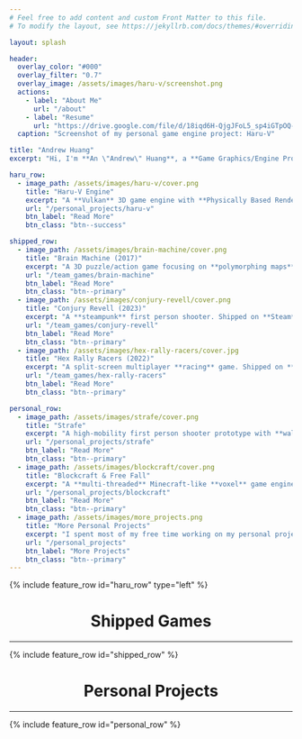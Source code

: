 ```yaml
---
# Feel free to add content and custom Front Matter to this file.
# To modify the layout, see https://jekyllrb.com/docs/themes/#overriding-theme-defaults

layout: splash

header:
  overlay_color: "#000"
  overlay_filter: "0.7"
  overlay_image: /assets/images/haru-v/screenshot.png
  actions:
    - label: "About Me"
      url: "/about"
    - label: "Resume"
      url: "https://drive.google.com/file/d/18iqd6H-QjgJFoL5_sp4iGTpOQ-N0KXUY/view?usp=sharing"
  caption: "Screenshot of my personal game engine project: Haru-V"

title: "Andrew Huang"
excerpt: "Hi, I'm **An \"Andrew\" Huang**, a **Game Graphics/Engine Programmer**."

haru_row:
  - image_path: /assets/images/haru-v/cover.png
    title: "Haru-V Engine"
    excerpt: "A **Vulkan** 3D game engine with **Physically Based Rendering**, **Forward + Deferred Pipelines**, **Cascaded Shadow Map**, and **Lua Scripting** support. It also integrates **FMOD** and **PhysX**. Somewhat inspired by **Quake/Source/early IW** Engines."
    url: "/personal_projects/haru-v"
    btn_label: "Read More"
    btn_class: "btn--success"

shipped_row:
  - image_path: /assets/images/brain-machine/cover.png
    title: "Brain Machine (2017)"
    excerpt: "A 3D puzzle/action game focusing on **polymorphing maps**. Shipped on **Steam**, **App Store**, and Chinese **Android** stores. I worked on this as a **Unity3D/Sever** Programmer."
    url: "/team_games/brain-machine"
    btn_label: "Read More"
    btn_class: "btn--primary"
  - image_path: /assets/images/conjury-revell/cover.png
    title: "Conjury Revell (2023)"
    excerpt: "A **steampunk** first person shooter. Shipped on **Steam**. I worked on this project as a **Technical Designer**."
    url: "/team_games/conjury-revell"
    btn_label: "Read More"
    btn_class: "btn--primary"
  - image_path: /assets/images/hex-rally-racers/cover.jpg
    title: "Hex Rally Racers (2022)"
    excerpt: "A split-screen multiplayer **racing** game. Shipped on **Steam**. I worked on this project as a **Gameplay Programmer** and a **VFX Artist**."
    url: "/team_games/hex-rally-racers"
    btn_label: "Read More"
    btn_class: "btn--primary"

personal_row:
  - image_path: /assets/images/strafe/cover.png
    title: "Strafe"
    excerpt: "A high-mobility first person shooter prototype with **wall-running** abilities like *Titanfall 2*. My master's thesis is also related to this project."
    url: "/personal_projects/strafe"
    btn_label: "Read More"
    btn_class: "btn--primary"
  - image_path: /assets/images/blockcraft/cover.png
    title: "Blockcraft & Free Fall"
    excerpt: "A **multi-threaded** Minecraft-like **voxel** game engine with **infinite world** support, and a **plaforming** game made with the engine. It's one of my early projects."
    url: "/personal_projects/blockcraft"
    btn_label: "Read More"
    btn_class: "btn--primary"
  - image_path: /assets/images/more_projects.png
    title: "More Personal Projects"
    excerpt: "I spent most of my free time working on my personal projects. Check the button for more."
    url: "/personal_projects"
    btn_label: "More Projects"
    btn_class: "btn--primary"
---
```


{% include feature_row id="haru_row" type="left" %}

<h1><center>Shipped Games</center></h1>
<hr/>

{% include feature_row id="shipped_row" %}

<h1><center>Personal Projects</center></h1>
<hr/>

{% include feature_row id="personal_row" %}
